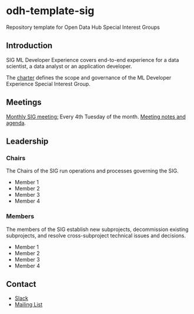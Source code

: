 # odh-template-sig

Repository template for Open Data Hub Special Interest Groups 
## Introduction 

SIG ML Developer Experience covers end-to-end experience for a data scientist, a data analyst or an application developer.

The [charter](https://github.com/opendatahub-io/odh-template-sig/blob/main/Docs/charter.md) defines the scope and governance of the ML Developer Experience Special Interest Group.

## Meetings

[Monthly SIG meeting:](meet.google.com/rhj-kdnf-gyi) Every 4th Tuesday of the month. [Meeting notes and agenda]([https://docs.google.com/document/d/1cGK5kkhp6SLhCc__pmLCfHEiCP-lZPcxpJTsz1nwaNY/edit](https://github.com/opendatahub-io/sig-ml-developer-experience/wiki)).

## Leadership

### Chairs

The Chairs of the SIG run operations and processes governing the SIG.

-   Member 1
-   Member 2
-   Member 3
-   Member 4

### Members

The members of the SIG establish new subprojects, decommission existing subprojects, and resolve cross-subproject technical issues and decisions.

-   Member 1
-   Member 2
-   Member 3
-   Member 4


## Contact

 - [Slack](https://app.slack.com/client/T03379JRERG/C033X6XM448/thread/C0330L52N22-1657904016.502699)
 - [Mailing List](mailto:users@lists.opendatahub.io) 

